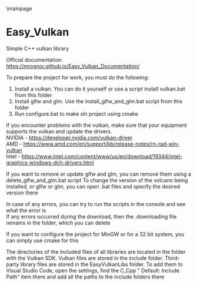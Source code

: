 \mainpage
# Easy_Vulkan
Simple C++ vulkan library

Official documentation: https://mrognor.github.io/Easy_Vulkan_Documentation/

To prepare the project for work, you must do the following:
1. Install a vulkan. You can do it yourself or use a script install vulkan.bat from this folder
2. Install glfw and glm. Use the install_glfw_and_glm.bat script from this folder
3. Run configure.bat to make sln project using cmake

If you encounter problems with the vulkan, make sure that your equipment supports the vulkan and update the drivers.  
NVIDIA - https://developer.nvidia.com/vulkan-driver  
AMD - https://www.amd.com/en/support/kb/release-notes/rn-rad-win-vulkan  
Intel - https://www.intel.com/content/www/us/en/download/19344/intel-graphics-windows-dch-drivers.html  

If you want to remove or update glfw and glm, you can remove them using a delete_glfw_and_glm.bat script
To change the version of the volcano being installed, or glfw or glm, you can open .bat files and specify the desired version there

In case of any errors, you can try to run the scripts in the console and see what the error is  
If any errors occurred during the download, then the .downloading file remains in the folder, which you can delete

If you want to configure the project for MinGW or for a 32 bit system, you can simply use cmake for this

The directories of the included files of all libraries are located in the folder with the Vulkan SDK. 
Vulkan files are stored in the include folder. Third-party library files are stored in the EasyVulkanLibs folder. 
To add them to Visual Studio Code, open the settings, 
find the C_Cpp " Default: Include Path" item there and add all the paths to the include folders there
